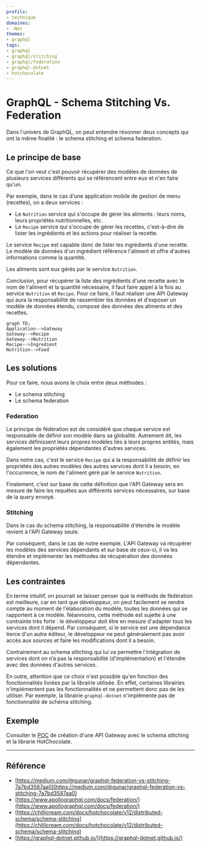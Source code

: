 ```yaml
---
profils:
- technique  
domaines:
- .Net
themes:
- graphql  
tags:
- graphql
- graphql/stitching
- graphql/federation
- graphql-dotnet
- hotchocolate
---
```


# GraphQL - Schema Stitching Vs. Federation

Dans l'univers de GraphQL, on peut entendre résonner deux concepts qui ont la même finalité : le schema stitching et schema federation.

## Le principe de base

Ce que l'on veut c'est pouvoir récupérer des modèles de données de plusieurs services différents qui se référencent entre eux et n'en faire qu'un.

Par exemple, dans le cas d'une application mobile de gestion de menu (recettes), on a deux services :

- Le `Nutrition` service qui s'occupe de gérer les aliments : leurs noms, leurs propriétés nutritionnelles, etc.  
- Le `Recipe` service qui s'occupe de gérer les recettes, c'est-à-dire de lister les ingrédients et les actions pour réaliser la recette.

Le service `Recipe` est capable donc de lister les ingrédients d'une recette. Le modèle de données d'un ingrédient référence l'aliment et offre d'autres informations comme la quantité.

Les aliments sont eux gérés par le service `Nutrition`.

Conclusion, pour récupérer la liste des ingrédients d'une recette avec le nom de l'aliment et la quantité nécessaire, il faut faire appel à la fois au service `Nutrition` et `Recipe`. Pour ce faire, il faut réaliser une API Gateway qui aura la responsabilité de rassembler les données et d'exposer un modèle de données étendu, composé des données des aliments et des recettes.

```mermaid  
graph TD;  
Application-->Gateway  
Gateway-->Recipe  
Gateway-->Nutrition  
Recipe-->Ingredient  
Nutrition-->Food
```

## Les solutions

Pour ce faire, nous avons le choix entre deux méthodes :  
- Le schema stitching  
- Le schema federation

### Federation

Le principe de fédération est de considéré que chaque service est responsable de définir son modèle dans sa globalité. Autrement dit, les services définissent leurs propres modèles liés à leurs propres entités, mais également les propriétés dépendantes d'autres services.

Dans notre cas, c'est le service `Recipe` qui a la responsabilité de définir les propriétés des autres modèles des autres services dont il a besoin, en l'occurrence, le nom de l'aliment géré par le service `Nutrition`.

Finalement, c'est sur base de cette définition que l'API Gateway sera en mesure de faire les requêtes aux différents services nécessaires, sur base de la query envoyé.

### Stitching

Dans le cas du schema stitching, la responsabilité d'étendre le modèle revient à l'API Gateway seule.

Par conséquent, dans le cas de notre exemple. L'API Gateway va récupérer les modèles des services dépendants et sur base de ceux-ci, il va les étendre et implémenter les méthodes de récupération des données dépendantes.

## Les contraintes

En terme intuitif, on pourrait se laisser penser que la méthode de fédération est meilleure, car en tant que développeur, on peut facilement se rendre compte au moment de l'élaboration du modèle, toutes les données qui se rapportent à ce modèle. Néanmoins, cette méthode est sujette à une contrainte très forte : le développeur doit être en mesure d'adapter tous les services dont il dépend. Par conséquent, si le service est une dépendance tierce d'un autre éditeur, le développeur ne peut généralement pas avoir accès aux sources et faire les modifications dont il a besoin.

Contrairement au schema stitching qui lui va permettre l'intégration de services dont on n’a pas la responsabilité (d'implémentation) et l'étendre avec des données d'autres services.

En outre, attention que ce choix n'est possible qu'en fonction des fonctionnalités livrées par la librairie utilisée. En effet, certaines librairies n'implémentent pas les fonctionnalités et ne permettent donc pas de les utiliser. Par exemple, la librairie `graphql-dotnet` n'implémente pas de fonctionnalité de schéma stitching.

## Exemple

Consulter le [POC](https://github.com/diplomegalo/Poc/tree/master/Poc.GraphQL.Gtw) de création d'une API Gateway avec le schema stitching et la librarie HotChocolate.

---

## Référence
- [https://medium.com/@gunar/graphql-federation-vs-stitching-7a7bd3587aa0](https://medium.com/@gunar/graphql-federation-vs-stitching-7a7bd3587aa0)
- [https://www.apollographql.com/docs/federation/](https://www.apollographql.com/docs/federation/)
- [https://chillicream.com/docs/hotchocolate/v12/distributed-schema/schema-stitching](https://chillicream.com/docs/hotchocolate/v12/distributed-schema/schema-stitching)
- [https://graphql-dotnet.github.io/](https://graphql-dotnet.github.io/)  